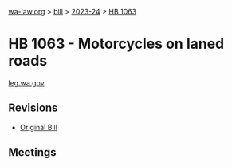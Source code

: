 [wa-law.org](/) > [bill](/bill/) > [2023-24](/bill/2023-24/) > [HB 1063](/bill/2023-24/hb/1063/)

# HB 1063 - Motorcycles on laned roads
[leg.wa.gov](https://app.leg.wa.gov/billsummary?BillNumber=1063&Year=2023&Initiative=false)

## Revisions
* [Original Bill](1/)

## Meetings
